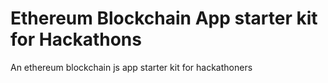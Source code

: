 # Ethereum Blockchain App starter kit for Hackathons

An ethereum blockchain js app starter kit for hackathoners
